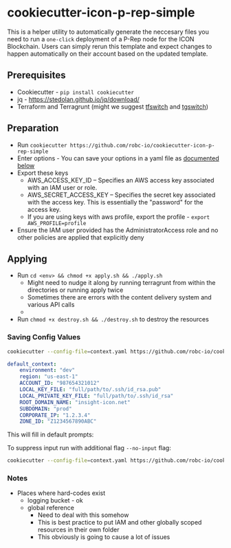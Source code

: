 # cookiecutter-icon-p-rep-simple

This is a helper utility to automatically generate the neccesary files you need to run a `one-click` deployment
 of a P-Rep node for the ICON Blockchain.  Users can simply rerun this template and expect changes to happen 
 automatically on their account based on the updated template.   

## Prerequisites

- Cookiecutter - `pip install cookiecutter`
- jq - https://stedolan.github.io/jq/download/
- Terraform and Terragrunt (might we suggest [tfswitch](https://warrensbox.github.io/terraform-switcher/) and [tgswitch](https://github.com/warrensbox/tgswitch))

## Preparation
- Run `cookiecutter https://github.com/robc-io/cookiecutter-icon-p-rep-simple`
- Enter options - You can save your options in a yaml file as [documented below](#saving-config-values)
- Export these keys 
    - AWS_ACCESS_KEY_ID – Specifies an AWS access key associated with an IAM user or role.
    - AWS_SECRET_ACCESS_KEY – Specifies the secret key associated with the access key. This is essentially the "password" for the access key.
    - If you are using keys with aws profile, export the profile - `export AWS_PROFILE=profile`
- Ensure the IAM user provided has the AdministratorAccess role and no other policies are applied that explicitly deny

## Applying 

- Run `cd <env> && chmod +x apply.sh && ./apply.sh`
    - Might need to nudge it along by running terragrunt from within the directories or running apply twice
    - Sometimes there are errors with the content delivery system and various API calls 
    - 
- Run `chmod +x destroy.sh && ./destroy.sh` to destroy the resources 

### Saving Config Values 

```bash
cookiecutter --config-file=context.yaml https://github.com/robc-io/cookiecutter-icon-p-rep-simple
```

```yaml
default_context:
    environment: "dev"
    region: "us-east-1"
    ACCOUNT_ID: "987654321012"
    LOCAL_KEY_FILE: "full/path/to/.ssh/id_rsa.pub"
    LOCAL_PRIVATE_KEY_FILE: "full/path/to/.ssh/id_rsa"
    ROOT_DOMAIN_NAME: "insight-icon.net"
    SUBDOMAIN: "prod"
    CORPORATE_IP: "1.2.3.4"
    ZONE_ID: "Z1234567890ABC"
```

This will fill in default prompts:

To suppress input run with additional flag `--no-input` flag:

```bash
cookiecutter --config-file=context.yaml https://github.com/robc-io/cookiecutter-icon-p-rep-simple --no-input
```

### Notes

- Places where hard-codes exist 
    - logging bucket - ok 
    - global reference 
        - Need to deal with this somehow
        - This is best practice to put IAM and other globally scoped resources in their own folder
        - This obviously is going to cause a lot of issues 
        
